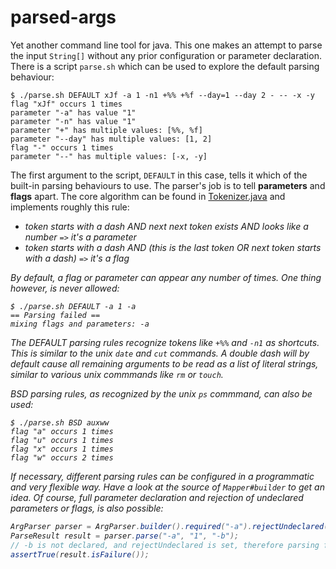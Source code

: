 # parsed-args

Yet another command line tool for java.
This one makes an attempt to parse the input `String[]` without any prior configuration or parameter declaration.
There is a script `parse.sh` which can be used to explore the default parsing behaviour:

    $ ./parse.sh DEFAULT xJf -a 1 -n1 +%% +%f --day=1 --day 2 - -- -x -y
    flag "xJf" occurs 1 times
    parameter "-a" has value "1"
    parameter "-n" has value "1"
    parameter "+" has multiple values: [%%, %f]
    parameter "--day" has multiple values: [1, 2]
    flag "-" occurs 1 times
    parameter "--" has multiple values: [-x, -y]

The first argument to the script, `DEFAULT` in this case, tells it which of the built-in parsing behaviours to use.
The parser's job is to tell <b>parameters</b> and <b>flags</b> apart.
The core algorithm can be found in [Tokenizer.java](parsed-args/src/main/java/com/github/methylene/args/Tokenizer.java)
and implements roughly this rule:

* <i>token starts with a dash AND next next token exists AND looks like a number</i> `=>` <i>it's a parameter<i>
* <i>token starts with a dash AND (this is the last token OR next token starts with a dash)</i> `=>` <i>it's a flag<i>

By default, a flag or parameter can appear any number of times. One thing however, is never allowed:

    $ ./parse.sh DEFAULT -a 1 -a
    == Parsing failed ==
    mixing flags and parameters: -a

The DEFAULT parsing rules recognize tokens like `+%%` and `-n1` as shortcuts. 
This is similar to the unix `date` and `cut` commands.
A double dash will by default cause all remaining arguments to be read as a list of literal strings,
similar to various unix commmands like `rm` or `touch`.

BSD parsing rules, as recognized by the unix `ps` commmand, can also be used:

    $ ./parse.sh BSD auxww
    flag "a" occurs 1 times
    flag "u" occurs 1 times
    flag "x" occurs 1 times
    flag "w" occurs 2 times

If necessary, different parsing rules can be configured in a programmatic and very flexible way.
Have a look at the source of `Mapper#builder` to get an idea.
Of course, full parameter declaration and rejection of undeclared parameters or flags, is also possible:

````java
ArgParser parser = ArgParser.builder().required("-a").rejectUndeclared().build();
ParseResult result = parser.parse("-a", "1", "-b");
// -b is not declared, and rejectUndeclared is set, therefore parsing fails
assertTrue(result.isFailure());                
````
